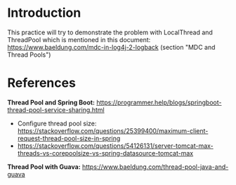 # Introduction
This practice will try to demonstrate the problem with LocalThread and ThreadPool which is mentioned in this document: 
https://www.baeldung.com/mdc-in-log4j-2-logback (section "MDC and Thread Pools")


# References
__Thread Pool and Spring Boot:__
https://programmer.help/blogs/springboot-thread-pool-service-sharing.html
- Configure thread pool size: https://stackoverflow.com/questions/25399400/maximum-client-request-thread-pool-size-in-spring
- https://stackoverflow.com/questions/54126131/server-tomcat-max-threads-vs-corepoolsize-vs-spring-datasource-tomcat-max

__Thread Pool with Guava:__
https://www.baeldung.com/thread-pool-java-and-guava